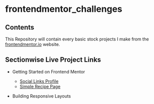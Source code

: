 # frontendmentor_challenges

## Contents

This Repository will contain every basic stock projects I make from the [frontendmentor.io](https://www.frontendmentor.io/learning-paths) website.

## Sectionwise Live Project Links 


* Getting Started on Frontend Mentor
    * [Social Links Profile](https://manasmaitydev-social-links.pages.dev/)
    * [Simple Recipe Page](https://recipeomelette.surge.sh/) 

* Building Responsive Layouts


